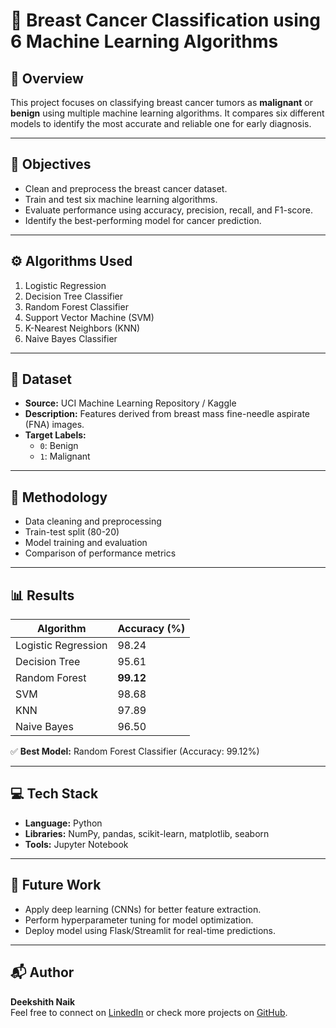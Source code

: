 # 🧠 Breast Cancer Classification using 6 Machine Learning Algorithms

## 📄 Overview
This project focuses on classifying breast cancer tumors as **malignant** or **benign** using multiple machine learning algorithms. It compares six different models to identify the most accurate and reliable one for early diagnosis.

---

## 🎯 Objectives
- Clean and preprocess the breast cancer dataset.
- Train and test six machine learning algorithms.
- Evaluate performance using accuracy, precision, recall, and F1-score.
- Identify the best-performing model for cancer prediction.

---

## ⚙️ Algorithms Used
1. Logistic Regression  
2. Decision Tree Classifier  
3. Random Forest Classifier  
4. Support Vector Machine (SVM)  
5. K-Nearest Neighbors (KNN)  
6. Naive Bayes Classifier  

---

## 🧩 Dataset
- **Source:** UCI Machine Learning Repository / Kaggle  
- **Description:** Features derived from breast mass fine-needle aspirate (FNA) images.  
- **Target Labels:**  
  - `0`: Benign  
  - `1`: Malignant  

---

## 🧪 Methodology
- Data cleaning and preprocessing  
- Train-test split (80-20)  
- Model training and evaluation  
- Comparison of performance metrics  

---

## 📊 Results

| Algorithm  | Accuracy (%) |
|------------|---------------|
| Logistic Regression | 98.24 |
| Decision Tree | 95.61 |
| Random Forest | **99.12** |
| SVM | 98.68 |
| KNN | 97.89 |
| Naive Bayes | 96.50 |

✅ **Best Model:** Random Forest Classifier (Accuracy: 99.12%)

---

## 💻 Tech Stack
- **Language:** Python  
- **Libraries:** NumPy, pandas, scikit-learn, matplotlib, seaborn  
- **Tools:** Jupyter Notebook  

---

## 🚀 Future Work
- Apply deep learning (CNNs) for better feature extraction.  
- Perform hyperparameter tuning for model optimization.  
- Deploy model using Flask/Streamlit for real-time predictions.

---

## 📬 Author
**Deekshith Naik**  
Feel free to connect on [LinkedIn](#) or check more projects on [GitHub](#).
